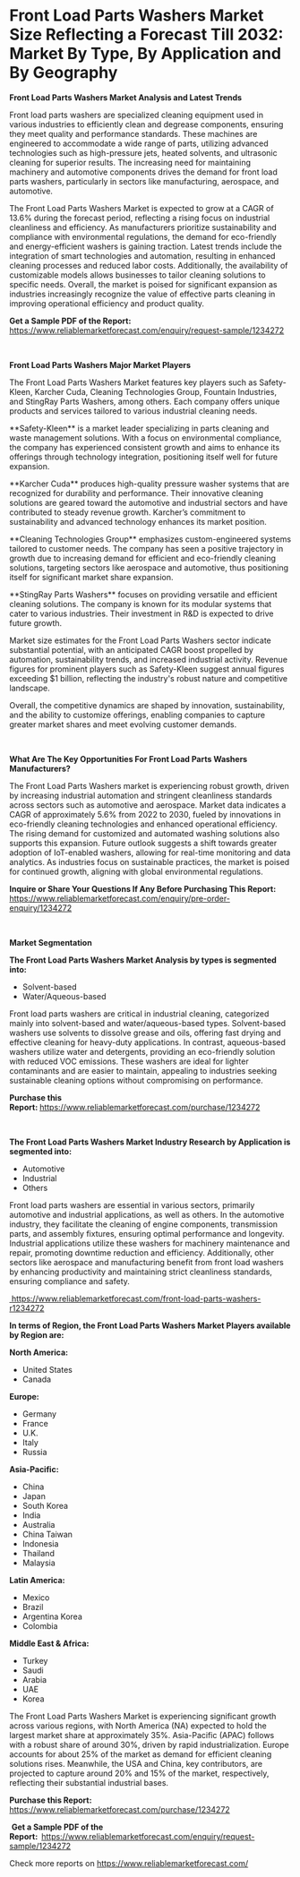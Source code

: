 <p><h1>Front Load Parts Washers Market Size Reflecting a Forecast Till 2032: Market By Type, By Application and By Geography</h1></p><p><strong>Front Load Parts Washers Market Analysis and Latest Trends</strong></p>
<p><p>Front load parts washers are specialized cleaning equipment used in various industries to efficiently clean and degrease components, ensuring they meet quality and performance standards. These machines are engineered to accommodate a wide range of parts, utilizing advanced technologies such as high-pressure jets, heated solvents, and ultrasonic cleaning for superior results. The increasing need for maintaining machinery and automotive components drives the demand for front load parts washers, particularly in sectors like manufacturing, aerospace, and automotive.</p><p>The Front Load Parts Washers Market is expected to grow at a CAGR of 13.6% during the forecast period, reflecting a rising focus on industrial cleanliness and efficiency. As manufacturers prioritize sustainability and compliance with environmental regulations, the demand for eco-friendly and energy-efficient washers is gaining traction. Latest trends include the integration of smart technologies and automation, resulting in enhanced cleaning processes and reduced labor costs. Additionally, the availability of customizable models allows businesses to tailor cleaning solutions to specific needs. Overall, the market is poised for significant expansion as industries increasingly recognize the value of effective parts cleaning in improving operational efficiency and product quality.</p></p>
<p><strong>Get a Sample PDF of the Report:&nbsp;</strong> <a href="https://www.reliablemarketforecast.com/enquiry/request-sample/1234272?utm_campaign=2260&utm_medium=2&utm_source=Github&utm_content=ia&utm_term=18022025&utm_id=front-load-parts-washers">https://www.reliablemarketforecast.com/enquiry/request-sample/1234272</a></p>
<p>&nbsp;</p>
<p><strong>Front Load Parts Washers Major Market Players</strong></p>
<p><p>The Front Load Parts Washers Market features key players such as Safety-Kleen, Karcher Cuda, Cleaning Technologies Group, Fountain Industries, and StingRay Parts Washers, among others. Each company offers unique products and services tailored to various industrial cleaning needs.</p><p>**Safety-Kleen** is a market leader specializing in parts cleaning and waste management solutions. With a focus on environmental compliance, the company has experienced consistent growth and aims to enhance its offerings through technology integration, positioning itself well for future expansion.</p><p>**Karcher Cuda** produces high-quality pressure washer systems that are recognized for durability and performance. Their innovative cleaning solutions are geared toward the automotive and industrial sectors and have contributed to steady revenue growth. Karcher’s commitment to sustainability and advanced technology enhances its market position.</p><p>**Cleaning Technologies Group** emphasizes custom-engineered systems tailored to customer needs. The company has seen a positive trajectory in growth due to increasing demand for efficient and eco-friendly cleaning solutions, targeting sectors like aerospace and automotive, thus positioning itself for significant market share expansion.</p><p>**StingRay Parts Washers** focuses on providing versatile and efficient cleaning solutions. The company is known for its modular systems that cater to various industries. Their investment in R&D is expected to drive future growth.</p><p>Market size estimates for the Front Load Parts Washers sector indicate substantial potential, with an anticipated CAGR boost propelled by automation, sustainability trends, and increased industrial activity. Revenue figures for prominent players such as Safety-Kleen suggest annual figures exceeding $1 billion, reflecting the industry's robust nature and competitive landscape.</p><p>Overall, the competitive dynamics are shaped by innovation, sustainability, and the ability to customize offerings, enabling companies to capture greater market shares and meet evolving customer demands.</p></p>
<p>&nbsp;</p>
<p><strong>What Are The Key Opportunities For Front Load Parts Washers Manufacturers?</strong></p>
<p><p>The Front Load Parts Washers market is experiencing robust growth, driven by increasing industrial automation and stringent cleanliness standards across sectors such as automotive and aerospace. Market data indicates a CAGR of approximately 5.6% from 2022 to 2030, fueled by innovations in eco-friendly cleaning technologies and enhanced operational efficiency. The rising demand for customized and automated washing solutions also supports this expansion. Future outlook suggests a shift towards greater adoption of IoT-enabled washers, allowing for real-time monitoring and data analytics. As industries focus on sustainable practices, the market is poised for continued growth, aligning with global environmental regulations.</p></p>
<p><strong>Inquire or Share Your Questions If Any Before Purchasing This Report:</strong> <a href="https://www.reliablemarketforecast.com/enquiry/pre-order-enquiry/1234272?utm_campaign=2260&utm_medium=2&utm_source=Github&utm_content=ia&utm_term=18022025&utm_id=front-load-parts-washers">https://www.reliablemarketforecast.com/enquiry/pre-order-enquiry/1234272</a></p>
<p>&nbsp;</p>
<p><strong>Market Segmentation</strong></p>
<p><strong>The Front Load Parts Washers Market Analysis by types is segmented into:</strong></p>
<p><ul><li>Solvent-based</li><li>Water/Aqueous-based</li></ul></p>
<p><p>Front load parts washers are critical in industrial cleaning, categorized mainly into solvent-based and water/aqueous-based types. Solvent-based washers use solvents to dissolve grease and oils, offering fast drying and effective cleaning for heavy-duty applications. In contrast, aqueous-based washers utilize water and detergents, providing an eco-friendly solution with reduced VOC emissions. These washers are ideal for lighter contaminants and are easier to maintain, appealing to industries seeking sustainable cleaning options without compromising on performance.</p></p>
<p><strong>Purchase this Report:&nbsp;</strong><a href="https://www.reliablemarketforecast.com/purchase/1234272?utm_campaign=2260&utm_medium=2&utm_source=Github&utm_content=ia&utm_term=18022025&utm_id=front-load-parts-washers">https://www.reliablemarketforecast.com/purchase/1234272</a></p>
<p>&nbsp;</p>
<p><strong>The Front Load Parts Washers Market Industry Research by Application is segmented into:</strong></p>
<p><ul><li>Automotive</li><li>Industrial</li><li>Others</li></ul></p>
<p><p>Front load parts washers are essential in various sectors, primarily automotive and industrial applications, as well as others. In the automotive industry, they facilitate the cleaning of engine components, transmission parts, and assembly fixtures, ensuring optimal performance and longevity. Industrial applications utilize these washers for machinery maintenance and repair, promoting downtime reduction and efficiency. Additionally, other sectors like aerospace and manufacturing benefit from front load washers by enhancing productivity and maintaining strict cleanliness standards, ensuring compliance and safety.</p></p>
<p><a href="https://www.reliablemarketforecast.com/front-load-parts-washers-r1234272?utm_campaign=2260&utm_medium=2&utm_source=Github&utm_content=ia&utm_term=18022025&utm_id=front-load-parts-washers">&nbsp;https://www.reliablemarketforecast.com/front-load-parts-washers-r1234272</a></p>
<p><strong>In terms of Region, the Front Load Parts Washers Market Players available by Region are:</strong></p>
<p>
    <p> <strong> North America: </strong>
        <ul>
            <li>United States</li>
            <li>Canada</li>
        </ul>
        </p> 
    <p> <strong> Europe: </strong>
        <ul>
            <li>Germany</li>
            <li>France</li>
            <li>U.K.</li>
            <li>Italy</li>
            <li>Russia</li>
        </ul>
        </p> 
    <p> <strong> Asia-Pacific: </strong>
        <ul>
            <li>China</li>
            <li>Japan</li>
            <li>South Korea</li>
            <li>India</li>
            <li>Australia</li>
            <li>China Taiwan</li>
            <li>Indonesia</li>
            <li>Thailand</li>
            <li>Malaysia</li>
        </ul>
        </p> 
    <p> <strong> Latin America: </strong>
        <ul>
            <li>Mexico</li>
            <li>Brazil</li>
            <li>Argentina Korea</li>
            <li>Colombia</li>
        </ul>
        </p> 
    <p> <strong> Middle East & Africa: </strong>
        <ul>
            <li>Turkey</li>
            <li>Saudi</li>
            <li>Arabia</li>
            <li>UAE</li>
            <li>Korea</li>
        </ul>
    </p>
    </p>
<p><p>The Front Load Parts Washers Market is experiencing significant growth across various regions, with North America (NA) expected to hold the largest market share at approximately 35%. Asia-Pacific (APAC) follows with a robust share of around 30%, driven by rapid industrialization. Europe accounts for about 25% of the market as demand for efficient cleaning solutions rises. Meanwhile, the USA and China, key contributors, are projected to capture around 20% and 15% of the market, respectively, reflecting their substantial industrial bases.</p></p>
<p><strong>Purchase this Report: </strong><a href="https://www.reliablemarketforecast.com/purchase/1234272?utm_campaign=2260&utm_medium=2&utm_source=Github&utm_content=ia&utm_term=18022025&utm_id=front-load-parts-washers">https://www.reliablemarketforecast.com/purchase/1234272</a></p>
<p>&nbsp;<strong>Get a Sample PDF of the Report:&nbsp;&nbsp;</strong><a href="https://www.reliablemarketforecast.com/enquiry/request-sample/1234272?utm_campaign=2260&utm_medium=2&utm_source=Github&utm_content=ia&utm_term=18022025&utm_id=front-load-parts-washers">https://www.reliablemarketforecast.com/enquiry/request-sample/1234272</a></p>
<p><strong></strong></p>
<p>Check more reports on <a href="https://www.reliablemarketforecast.com/?utm_campaign=2260&utm_medium=2&utm_source=Github&utm_content=ia&utm_term=18022025&utm_id=front-load-parts-washers">https://www.reliablemarketforecast.com/</a></p>